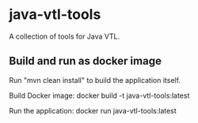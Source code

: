 # java-vtl-tools
A collection of tools for Java VTL.

## Build and run as docker image
Run "mvn clean install" to build the application itself.

Build Docker image: docker build -t java-vtl-tools:latest

Run the application: docker run java-vtl-tools:latest
